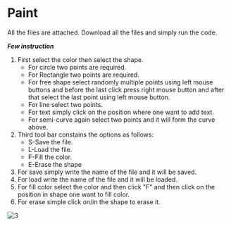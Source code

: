 # Paint

All the files are attached. Download all the files and simply run the code.

***Few instruction***
1. First select the color then select the shape.
    - For circle two points are required.
    - For Rectangle two points are required.
    - For free shape select randomly multiple points using left mouse buttons and before the last click press right mouse button and after      that select the last point using left mouse button.
    - For line select two points.
    - For text simply click on the position where one want to add text.
    - For semi-curve again select two points and it will form the curve above.
3. Third tool bar constains the options as follows:
    - S-Save the file.
    - L-Load the file.
    - F-Fill the color.
    - E-Erase the shape
3. For save simply write the name of the file and it will be saved.
4. For load write the name of the file and it will be loaded.
5. For fill color select the color and then click "F" and then click on the position in shape one want to fill color.
6. For erase simple click on/in the shape to erase it.

![3](https://user-images.githubusercontent.com/46806903/121871937-23e73500-cd1e-11eb-9f40-68be53bfea9f.jpeg)

